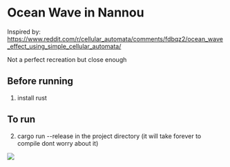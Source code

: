 # Ocean Wave in Nannou

Inspired by: https://www.reddit.com/r/cellular_automata/comments/fdbqz2/ocean_wave_effect_using_simple_cellular_automata/

Not a perfect recreation but close enough

## Before running
1) install rust

## To run
2) cargo run --release in the project directory (it will take forever to compile dont worry about it)

![](ocean.gif)